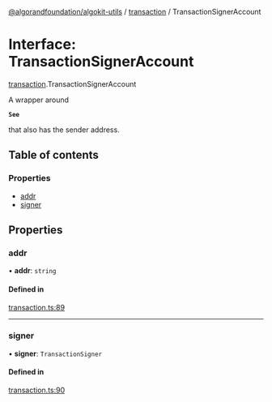 [@algorandfoundation/algokit-utils](../README.md) / [transaction](../modules/transaction.md) / TransactionSignerAccount

# Interface: TransactionSignerAccount

[transaction](../modules/transaction.md).TransactionSignerAccount

A wrapper around

**`See`**

that also has the sender address.

## Table of contents

### Properties

- [addr](transaction.TransactionSignerAccount.md#addr)
- [signer](transaction.TransactionSignerAccount.md#signer)

## Properties

### addr

• **addr**: `string`

#### Defined in

[transaction.ts:89](https://github.com/algorandfoundation/algokit-utils-ts/blob/600c806/src/transaction.ts#L89)

___

### signer

• **signer**: `TransactionSigner`

#### Defined in

[transaction.ts:90](https://github.com/algorandfoundation/algokit-utils-ts/blob/600c806/src/transaction.ts#L90)

